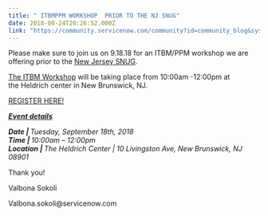 ```yaml
---
title: " ITBMPPM WORKSHOP  PRIOR TO THE NJ SNUG"
date: 2018-08-24T20:26:52.000Z
link: "https://community.servicenow.com/community?id=community_blog&sys_id=c7fa25fedb04af445129a851ca96198f"
---
```

<p>Please make sure to join us on 9.18.18 for an ITBM/PPM workshop we are offering prior to the <a href="https://go.servicenow.com/LP&#61;10946" rel="nofollow">New Jersey SNUG</a>. </p>
<p><a href="https://go.servicenow.com/LP&#61;10955" rel="nofollow">The ITBM Workshop</a> will be taking place from 10:00am -12:00pm at the Heldrich center in New Brunswick, NJ. </p>
<p><a href="https://go.servicenow.com/LP&#61;10955" rel="nofollow">REGISTER HERE!</a></p>
<p><strong><em><u>Event details</u></em></strong></p>
<p><strong><em>Date | </em></strong><em>Tuesday, September 18th, 2018</em><strong><em><br />Time | </em></strong><em>10:00am – 12:00pm </em><strong><em><br />Location | </em></strong><em>The Heldrich Center | 10 Livingston Ave, New Brunswick, NJ 08901</em></p>
<p>Thank you!</p>
<p>Valbona Sokoli </p>
<p>Valbona.sokoli&#64;servicenow.com</p>